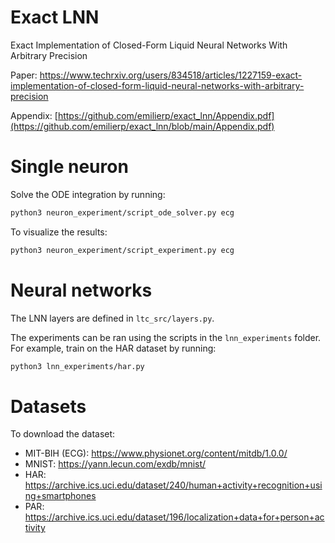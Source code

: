 # Exact LNN
Exact Implementation of Closed-Form Liquid Neural Networks With Arbitrary Precision

Paper: https://www.techrxiv.org/users/834518/articles/1227159-exact-implementation-of-closed-form-liquid-neural-networks-with-arbitrary-precision

Appendix: [https://github.com/emilierp/exact_lnn/Appendix.pdf](https://github.com/emilierp/exact_lnn/blob/main/Appendix.pdf)

# Single neuron

Solve the ODE integration by running:
```bash
python3 neuron_experiment/script_ode_solver.py ecg 
```

To visualize the results: 
```bash
python3 neuron_experiment/script_experiment.py ecg
```

# Neural networks

The LNN layers are defined in `ltc_src/layers.py`. 

The experiments can be ran using the scripts in the `lnn_experiments` folder. For example, train on the HAR dataset by running: 
```bash
python3 lnn_experiments/har.py
```

# Datasets

To download the dataset: 

- MIT-BIH (ECG): https://www.physionet.org/content/mitdb/1.0.0/
- MNIST: https://yann.lecun.com/exdb/mnist/
- HAR: https://archive.ics.uci.edu/dataset/240/human+activity+recognition+using+smartphones 
- PAR: https://archive.ics.uci.edu/dataset/196/localization+data+for+person+activity


